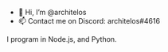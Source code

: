 - 👋 Hi, I’m @architelos
- 📫 Contact me on Discord: architelos#4616

I program in Node.js, and Python.

<!---
architelos/architelos is a ✨ special ✨ repository because its `README.md` (this file) appears on your GitHub profile.
You can click the Preview link to take a look at your changes.
--->
